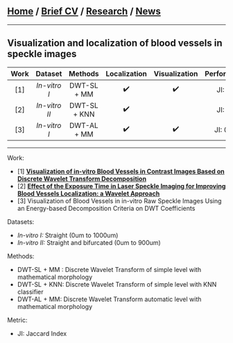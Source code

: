 
## [Home](/index) / [Brief CV](/brief_cv) / [Research](/research) / [News](/news)
___

## Visualization and localization of blood vessels in speckle images









|     Work     |     Dataset     |         Methods         | Localization | Visualization | Performance |
|:------------:|:---------------:|:-----------------------:|:------------:|:-------------:|:-----------:|
|   [1]        |  *In-vitro I*   |       DWT-SL + MM       |       ✔️      |       ✔️     |   JI: 0.8   |
|   [2]        |  *In-vitro II*  | DWT-SL + KNN            |       ✔️      |              |   JI: 0.9   |
|   [3]        |  *In-vitro I*   |       DWT-AL + MM       |       ✔️      |       ✔️     |   JI: 0.10  |
___


Work:

* [1] [**Visualization of in-vitro Blood Vessels in Contrast Images Based on Discrete Wavelet Transform Decomposition**](https://ieeexplore.ieee.org/document/8827144)
* [2] [**Effect of the Exposure Time in Laser Speckle Imaging for Improving Blood Vessels Localization: a Wavelet Approach**](https://ieeexplore.ieee.org/document/9129242/)
* [3] Visualization of Blood Vessels in in-vitro Raw Speckle Images Using an Energy-based Decomposition Criteria on DWT Coefficients

Datasets:

*  *In-vitro I:* Straight (0um to 1000um)
*  *In-vitro II:* Straight and bifurcated (0um to 900um)

Methods: 

* DWT-SL + MM : Discrete Wavelet Transform of simple level with mathematical morphology 
* DWT-SL + KNN: Discrete Wavelet Transform of simple level with KNN classifier
* DWT-AL + MM: Discrete Wavelet Transform automatic level with mathematical morphology 


Metric:

* JI: Jaccard Index





